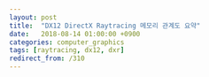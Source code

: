 ```yaml
---
layout: post
title:  "DX12 DirectX Raytracing 메모리 관계도 요약"
date:   2018-08-14 01:00:00 +0900
categories: computer_graphics
tags: [raytracing, dx12, dxr]
redirect_from: /310
---
```

